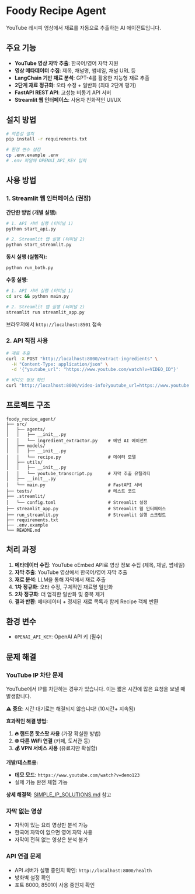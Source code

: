 # Foody Recipe Agent

YouTube 레시피 영상에서 재료를 자동으로 추출하는 AI 에이전트입니다.

## 주요 기능

- **YouTube 영상 자막 추출**: 한국어/영어 자막 지원
- **영상 메타데이터 수집**: 제목, 채널명, 썸네일, 채널 URL 등
- **LangChain 기반 재료 분석**: GPT-4를 활용한 지능형 재료 추출
- **2단계 재료 정규화**: 오타 수정 + 일반화 (최대 2단계 평가)
- **FastAPI REST API**: 고성능 비동기 API 서버
- **Streamlit 웹 인터페이스**: 사용자 친화적인 UI/UX

## 설치 방법

```bash
# 의존성 설치
pip install -r requirements.txt

# 환경 변수 설정
cp .env.example .env
# .env 파일에 OPENAI_API_KEY 입력
```

## 사용 방법

### 1. Streamlit 웹 인터페이스 (권장)

**간단한 방법 (개별 실행):**
```bash
# 1. API 서버 실행 (터미널 1)
python start_api.py

# 2. Streamlit 앱 실행 (터미널 2)
python start_streamlit.py
```

**동시 실행 (실험적):**
```bash
python run_both.py
```

**수동 실행:**
```bash
# 1. API 서버 실행 (터미널 1)
cd src && python main.py

# 2. Streamlit 앱 실행 (터미널 2)
streamlit run streamlit_app.py
```

브라우저에서 `http://localhost:8501` 접속

### 2. API 직접 사용
```bash
# 재료 추출
curl -X POST "http://localhost:8000/extract-ingredients" \
  -H "Content-Type: application/json" \
  -d '{"youtube_url": "https://www.youtube.com/watch?v=VIDEO_ID"}'

# 비디오 정보 확인
curl "http://localhost:8000/video-info?youtube_url=https://www.youtube.com/watch?v=VIDEO_ID"
```

## 프로젝트 구조

```
foody_recipe_agent/
├── src/
│   ├── agents/
│   │   ├── __init__.py
│   │   └── ingredient_extractor.py    # 메인 AI 에이전트
│   ├── models/
│   │   ├── __init__.py
│   │   └── recipe.py                  # 데이터 모델
│   ├── utils/
│   │   ├── __init__.py
│   │   └── youtube_transcript.py      # 자막 추출 유틸리티
│   ├── __init__.py
│   └── main.py                        # FastAPI 서버
├── tests/                             # 테스트 코드
├── .streamlit/
│   └── config.toml                    # Streamlit 설정
├── streamlit_app.py                   # Streamlit 웹 인터페이스
├── run_streamlit.py                   # Streamlit 실행 스크립트
├── requirements.txt
├── .env.example
└── README.md
```

## 처리 과정

1. **메타데이터 수집**: YouTube oEmbed API로 영상 정보 수집 (제목, 채널, 썸네일)
2. **자막 추출**: YouTube 영상에서 한국어/영어 자막 추출
3. **재료 분석**: LLM을 통해 자막에서 재료 추출
4. **1차 정규화**: 오타 수정, 구체적인 재료명 일반화
5. **2차 정규화**: 더 엄격한 일반화 및 중복 제거
6. **결과 반환**: 메타데이터 + 정제된 재료 목록과 함께 Recipe 객체 반환

## 환경 변수

- `OPENAI_API_KEY`: OpenAI API 키 (필수)

## 문제 해결

### YouTube IP 차단 문제
YouTube에서 IP를 차단하는 경우가 있습니다. 이는 짧은 시간에 많은 요청을 보낼 때 발생합니다.

**⚠️ 중요**: 시간 대기로는 해결되지 않습니다! (10시간+ 지속됨)

**효과적인 해결 방법:**
1. **🔥 핸드폰 핫스팟 사용** (가장 확실한 방법)
2. **🌐 다른 WiFi 연결** (카페, 도서관 등)
3. **💰 VPN 서비스 사용** (유료지만 확실함)

**개발/테스트용:**
- **데모 모드**: `https://www.youtube.com/watch?v=demo123`
- 실제 기능 완전 체험 가능

**상세 해결책**: [SIMPLE_IP_SOLUTIONS.md](SIMPLE_IP_SOLUTIONS.md) 참고

### 자막 없는 영상
- 자막이 있는 요리 영상만 분석 가능
- 한국어 자막이 없으면 영어 자막 사용
- 자막이 전혀 없는 영상은 분석 불가

### API 연결 문제
- API 서버가 실행 중인지 확인: `http://localhost:8000/health`
- 방화벽 설정 확인
- 포트 8000, 8501이 사용 중인지 확인